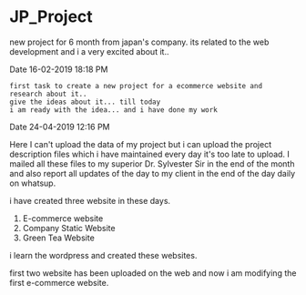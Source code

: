 # JP_Project
new project for 6 month from japan's company. its related to the web development and i a very excited about it..

Date 16-02-2019  18:18 PM
  
    first task to create a new project for a ecommerce website and research about it..
    give the ideas about it... till today 
    i am ready with the idea... and i have done my work 



Date 24-04-2019  12:16 PM

Here I can't upload the data of my project but i can upload the project description files which i have maintained every day
it's too late to upload. I mailed all these files to my superior Dr. Sylvester Sir in the end of the month and also report all updates of the day to my client in the end of the day daily on whatsup.

i have created three website in these days.
1.   E-commerce website 
2.   Company Static Website
3.   Green Tea Website 

i learn the wordpress and created these websites.

first two website has been uploaded on the web and now i am modifying the first e-commerce website.

